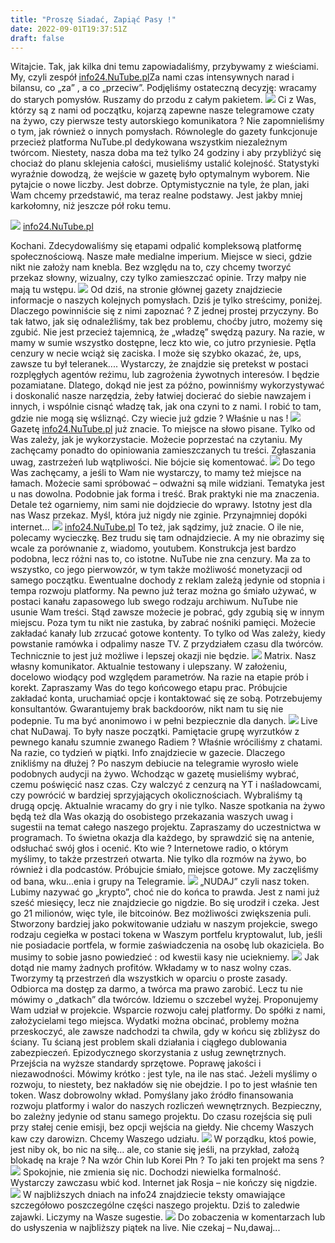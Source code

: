 ```yaml
---
title: "Proszę Siadać, Zapiąć Pasy !"
date: 2022-09-01T19:37:51Z
draft: false
---
```

Witajcie. Tak, jak kilka dni temu zapowiadaliśmy, przybywamy z wieściami. My, czyli zespół [info24.NuTube.pl](https://info24.nutube.pl)Za nami czas intensywnych narad i bilansu, co „za” , a co „przeciw”. Podjęliśmy ostateczną decyzję: wracamy do starych pomysłów. Ruszamy do przodu z całym pakietem.
![](https://cdn.pixabay.com/photo/2016/03/31/18/41/country-1294554_960_720.png)
Ci z Was, którzy są z nami od początku, kojarzą zapewne nasze telegramowe czaty na żywo, czy pierwsze testy autorskiego komunikatora ? Nie zapomnieliśmy o tym, jak również o innych pomysłach. Równolegle do gazety funkcjonuje przecież platforma NuTube.pl dedykowana wszystkim niezależnym twórcom. Niestety, nasza doba ma też tylko 24 godziny i aby przybliżyć się chociaż do planu sklejenia całości, musieliśmy ustalić kolejność. Statystyki wyraźnie dowodzą, że wejście w gazetę było optymalnym wyborem. Nie pytajcie o nowe liczby. Jest dobrze. Optymistycznie na tyle, że plan, jaki Wam chcemy przedstawić, ma teraz realne podstawy. Jest jakby mniej karkołomny, niż jeszcze pół roku temu.

![](https://cdn.pixabay.com/photo/2015/12/22/13/15/poland-1104042_960_720.jpg)
[info24.NuTube.pl](https://info24.nutube.pl)

Kochani. Zdecydowaliśmy się etapami odpalić kompleksową platformę społecznościową. Nasze małe medialne imperium. Miejsce w sieci, gdzie nikt nie założy nam knebla. Bez względu na to, czy chcemy tworzyć przekaz słowny, wizualny, czy tylko zamieszczać opinie. Trzy małpy nie mają tu wstępu.
![](https://cdn.pixabay.com/photo/2017/09/01/03/47/fantasy-2702997_960_720.jpg)
Od dziś, na stronie głównej gazety znajdziecie informacje o naszych kolejnych pomysłach. Dziś je tylko streścimy, poniżej. Dlaczego powinniście się z nimi zapoznać ? Z jednej prostej przyczyny. Bo tak łatwo, jak się odnaleźliśmy, tak bez problemu, choćby jutro, możemy się zgubić. Nie jest przecież tajemnicą, że „władzę” swędzą pazury. Na razie, w mamy w sumie wszystko dostępne, lecz kto wie, co jutro przyniesie. Pętla cenzury w necie wciąż się zaciska. I może się szybko okazać, że, ups, zawsze tu był teleranek.... Wystarczy, że znajdzie się pretekst w postaci rozplęgłych agentów reżimu, lub zagrożenia żywotnych interesów. I będzie pozamiatane. Dlatego, dokąd nie jest za późno, powinniśmy wykorzystywać i doskonalić nasze narzędzia, żeby łatwiej docierać do siebie nawzajem i innych, i wspólnie cisnąć władzę tak, jak ona czyni to z nami. I robić to tam, gdzie nie mogą się wśliznąć. Czy wiecie już gdzie ? Właśnie u nas !
![](https://cdn.pixabay.com/photo/2017/01/09/00/49/snow-1964361_960_720.jpg)
Gazetę [info24.NuTube.pl](https://info24.nutube.pl) już znacie. To miejsce na słowo pisane. Tylko od Was zależy, jak je wykorzystacie. Możecie poprzestać na czytaniu. My zachęcamy ponadto do opiniowania zamieszczanych tu treści. Zgłaszania uwag, zastrzeżeń lub wątpliwości. Nie bójcie się komentować.
![](https://cdn.pixabay.com/photo/2016/06/29/01/31/gothic-1485829_960_720.jpg)
Do tego Was zachęcamy, a jeśli to Wam nie wystarczy, to mamy też miejsce na łamach. Możecie sami spróbować – odważni są mile widziani. Tematyka jest u nas dowolna. Podobnie jak forma i treść. Brak praktyki nie ma znaczenia. Detale też ogarniemy, nim sami nie dojdziecie do wprawy. Istotny jest dla nas Wasz przekaz. Myśl, która już nigdy nie zginie. Przynajmniej dopóki internet…
![](https://cdn.pixabay.com/photo/2017/08/21/15/06/angel-2665661_960_720.jpg)
[info24.NuTube.pl](https://info24.nutube.pl) To też, jak sądzimy, już znacie. O ile nie, polecamy wycieczkę. Bez trudu się tam odnajdziecie. A my nie obrazimy się wcale za porównanie z, wiadomo, youtubem. Konstrukcja jest bardzo podobna, lecz różni nas to, co istotne. NuTube nie zna cenzury. Ma za to wszystko, co jego pierwowzór, w tym także możliwość monetyzacji od samego początku. Ewentualne dochody z reklam zależą jedynie od stopnia i tempa rozwoju platformy. Na pewno już teraz można go śmiało używać, w postaci kanału zapasowego lub swego rodzaju archiwum. NuTube nie usunie Wam treści. Stąd zawsze możecie je pobrać, gdy zgubią się w innym miejscu. Poza tym tu nikt nie zastuka, by zabrać nośniki pamięci. Możecie zakładać kanały lub zrzucać gotowe kontenty. To tylko od Was zależy, kiedy powstanie ramówka i odpalimy nasze TV. Z przydziałem czasu dla twórców. Technicznie to jest już możliwe i lepszej okazji nie będzie.
![](https://cdn.pixabay.com/photo/2014/07/25/00/07/poland-401341_960_720.jpg)
Matrix. Nasz własny komunikator. Aktualnie testowany i ulepszany. W założeniu, docelowo wiodący pod względem parametrów. Na razie na etapie prób i korekt. Zapraszamy Was do tego końcowego etapu prac. Próbujcie zakładać konta, uruchamiać opcje i kontaktować się ze sobą. Potrzebujemy konsultantów. Gwarantujemy brak backdoorów, nikt nam tu się nie podepnie. Tu ma być anonimowo i w pełni bezpiecznie dla danych.
![](https://cdn.pixabay.com/photo/2018/07/12/22/25/fantasy-3534494_960_720.jpg)
Live chat NuDawaj. To były nasze początki. Pamiętacie grupę wyrzutków z pewnego kanału szumnie zwanego Radiem ? Właśnie wróciliśmy z chatami. Na razie, co tydzień w piątki. Info znajdziecie w gazecie. Dlaczego znikliśmy na dłużej ? Po naszym debiucie na telegramie wyrosło wiele podobnych audycji na żywo. Wchodząc w gazetę musieliśmy wybrać, czemu poświęcić nasz czas. Czy walczyć z cenzurą na YT i naśladowcami, czy powrócić w bardziej sprzyjających okolicznościach. Wybraliśmy tą drugą opcję. Aktualnie wracamy do gry i nie tylko. Nasze spotkania na żywo będą też dla Was okazją do osobistego przekazania waszych uwag i sugestii na temat całego naszego projektu. Zapraszamy do uczestnictwa w programach. To świetna okazja dla każdego, by sprawdzić się na antenie, odsłuchać swój głos i ocenić. Kto wie ? Internetowe radio, o którym myślimy, to także przestrzeń otwarta. Nie tylko dla rozmów na żywo, bo również i dla podcastów. Próbujcie śmiało, miejsce gotowe. My zaczęliśmy od bana, wku...enia i grupy na Telegramie.
![](https://cdn.pixabay.com/photo/2017/10/07/11/26/castle-2826221_960_720.jpg)
„NUDAJ” czyli nasz token. Lubimy nazywać go „krypto”, choć nie do końca to prawda. Jest z nami już sześć miesięcy, lecz nie znajdziecie go nigdzie. Bo się urodził i czeka. Jest go 21 milionów, więc tyle, ile bitcoinów. Bez możliwości zwiększenia puli. Stworzony bardziej jako pokwitowanie udziału w naszym projekcie, swego rodzaju cegiełka w postaci tokena w Waszym portfelu kryptowalut, lub, jeśli nie posiadacie portfela, w formie zaświadczenia na osobę lub okaziciela. Bo musimy to sobie jasno powiedzieć : od kwestii kasy nie uciekniemy.
![](https://cdn.pixabay.com/photo/2018/05/06/12/12/fantasy-3378426_960_720.jpg)
Jak dotąd nie mamy żadnych profitów. Wkładamy w to nasz wolny czas. Tworzymy tą przestrzeń dla wszystkich w oparciu o proste zasady. Odbiorca ma dostęp za darmo, a twórca ma prawo zarobić. Lecz tu nie mówimy o „datkach” dla twórców. Idziemu o szczebel wyżej. Proponujemy Wam udział w projekcie. Wsparcie rozwoju całej platformy. Do spółki z nami, założycielami tego miejsca. Wydatki można obcinać, problemy można przeskoczyć, ale zawsze nadchodzi ta chwila, gdy w końcu się zbliżysz do ściany. Tu ścianą jest problem skali działania i ciągłego dublowania zabezpieczeń. Epizodycznego skorzystania z usług zewnętrznych. Przejścia na wyższe standardy sprzętowe. Poprawę jakości i niezawodności. Mówimy krótko : jest tyle, na ile nas stać. Jeżeli myślimy o rozwoju, to niestety, bez nakładów się nie obejdzie. I po to jest właśnie ten token. Wasz dobrowolny wkład. Pomyślany jako źródło finansowania rozwoju platformy i walor do naszych rozliczeń wewnętrznych. Bezpieczny, bo zależny jedynie od stanu samego projektu. Do czasu rozejścia się puli przy stałej cenie emisji, bez opcji wejścia na giełdy. Nie chcemy Waszych kaw czy darowizn. Chcemy Waszego udziału.
![](https://cdn.pixabay.com/photo/2017/10/06/20/22/fantasy-2824500_960_720.jpg)
W porządku, ktoś powie, jest niby ok, bo nic na siłę… ale, co stanie się jeśli, na przykład, założą blokadę na kraje ? Na wzór Chin lub Korei Płn ? To jaki ten projekt ma sens ?
![](https://cdn.pixabay.com/photo/2015/11/01/19/45/warsaw-1017468_960_720.jpg)
Spokojnie, nie zmienia się nic. Dochodzi niewielka formalność. Wystarczy zawczasu wbić kod. Internet jak Rosja – nie kończy się nigdzie.
![](https://cdn.pixabay.com/photo/2016/02/21/20/24/courier-1214227_960_720.jpg)
W najbliższych dniach na info24 znajdziecie teksty omawiające szczegółowo poszczególne części naszego projektu. Dziś to zaledwie zajawki. Liczymy na Wasze sugestie.
![](https://cdn.pixabay.com/photo/2022/04/17/13/19/poland-7138120_960_720.jpg)
Do zobaczenia w komentarzach lub do usłyszenia w najbliższy piątek na live. Nie czekaj – Nu,dawaj...

